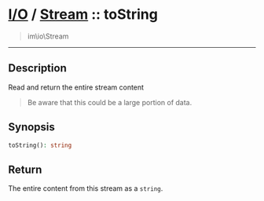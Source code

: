 # [I/O](io.md) / [Stream](io-Stream.md) :: toString
 > im\io\Stream
____

## Description
Read and return the entire stream content

 > Be aware that this could be a large portion of data.  

## Synopsis
```php
toString(): string
```

## Return
The entire content from this stream as a `string`.
